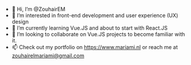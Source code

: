 - 👋 Hi, I’m @ZouhairEM
- 👀 I’m interested in front-end development and user experience (UX) design
- 🌱 I’m currently learning Vue.JS and about to start with React.JS
- 💞️ I’m looking to collaborate on Vue.JS projects to become familiar with it.
- 📫 Check out my portfolio on https://www.mariami.nl or reach me at zouhairelmariami@gmail.com 

<!---
ZouhairEM/ZouhairEM is a ✨ special ✨ repository because its `README.md` (this file) appears on your GitHub profile.
You can click the Preview link to take a look at your changes.
--->
